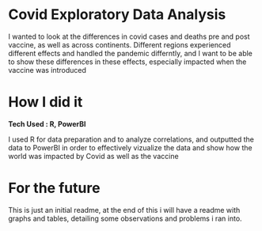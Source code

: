# Covid Exploratory Data Analysis
I wanted to look at the differences in covid cases and deaths pre and post vaccine, as well as across continents. Different regions experienced different effects and handled the pandemic differntly, 
and I want to be able to show these differences in these effects, especially impacted when the vaccine was introduced

# How I did it
**Tech Used : R, PowerBI**

I used R for data preparation and to analyze correlations, and outputted the data to PowerBI in order to effectively vizualize the data and show how the world was impacted by Covid as well as the vaccine 

# For the future
This is just an initial readme, at the end of this i will have a readme with graphs and tables, detailing some observations and problems i ran into. 
